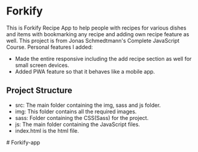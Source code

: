 # Forkify
This is Forkify Recipe App to help people with recipes for various dishes and items with bookmarking any recipe and adding own recipe feature as well. This project is from Jonas Schmedtmann's Complete JavaScript Course. 
Personal features I added:
* Made the entire responsive including the add recipe section as well for small screen devices.
* Added PWA feature so that it behaves like a mobile app.

## Project Structure
* src: The main folder containing the img, sass and js folder. 
* img: This folder contains all the required images.
* sass: Folder containing the CSS(Sass) for the project.
* js: The main folder containing the JavaScript files.
* index.html is the html file.

#   F o r k i f y - a p p  
 
